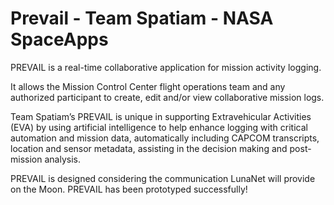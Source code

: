 # Prevail - Team Spatiam - NASA SpaceApps

PREVAIL is a real-time collaborative application for mission activity logging. 

It allows the Mission Control Center flight operations team and any authorized participant to create, edit and/or view collaborative mission logs. 

Team Spatiam’s PREVAIL is unique in supporting Extravehicular Activities (EVA) by using artificial intelligence to help enhance logging with critical automation and mission data, automatically including CAPCOM transcripts, location and sensor metadata, assisting in the decision making and post-mission analysis. 

PREVAIL is designed considering the communication LunaNet will provide on the Moon. PREVAIL has been prototyped successfully!
